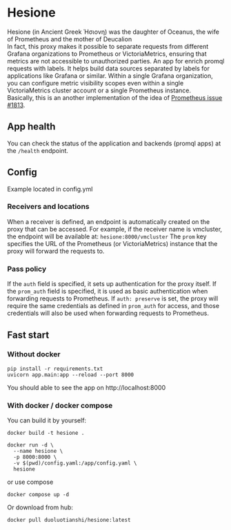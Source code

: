 # Hesione
Hesione (in Ancient Greek Ἡσιονη) was the daughter of Oceanus, the wife of Prometheus and the mother of Deucalion </br>
In fact, this proxy makes it possible to separate requests from different Grafana organizations to Prometheus or VictoriaMetrics, ensuring that metrics are not accessible to unauthorized parties.
An app for enrich promql requests with labels. It helps build data sources separated by labels for applications like Grafana or similar. Within a single Grafana organization, you can configure metric visibility scopes even within a single VictoriaMetrics cluster account or a single Prometheus instance. </br>
Basically, this is an another implementation of the idea of [Prometheus issue #1813](https://github.com/prometheus/prometheus/issues/1813).
## App health
You can check the status of the application and backends (promql apps) at the `/health` endpoint.
## Config 
Example located in config.yml
### Receivers and locations
When a receiver is defined, an endpoint is automatically created on the proxy that can be accessed. For example, if the receiver name is vmcluster, the endpoint will be available at: `hesione:8000/vmcluster`
The `prom` key specifies the URL of the Prometheus (or VictoriaMetrics) instance that the proxy will forward the requests to.

### Pass policy 
If the `auth` field is specified, it sets up authentication for the proxy itself.
If the `prom_auth` field is specified, it is used as basic authentication when forwarding requests to Prometheus.
If `auth: preserve` is set, the proxy will require the same credentials as defined in `prom_auth` for access, and those credentials will also be used when forwarding requests to Prometheus.

## Fast start
### Without docker
```
pip install -r requirements.txt
uvicorn app.main:app --reload --port 8000
```
You should able to see the app on http://localhost:8000 

### With docker / docker compose
You can build it by yourself:
```
docker build -t hesione .

docker run -d \
  --name hesione \
  -p 8000:8000 \
  -v $(pwd)/config.yaml:/app/config.yaml \
  hesione
```
or use compose
```
docker compose up -d
```
Or download from hub:
```
docker pull duoluotianshi/hesione:latest
```
